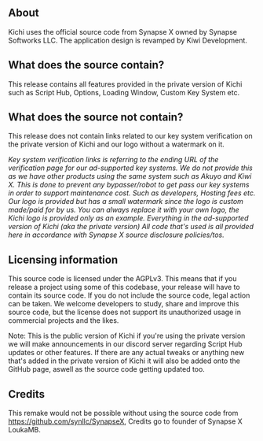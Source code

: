 ## About
Kichi uses the official source code from Synapse X owned by Synapse Softworks LLC. The application design is revamped by Kiwi Development.

## What does the source contain?
This release contains all features provided in the private version of Kichi such as Script Hub, Options, Loading Window, Custom Key System etc.

## What does the source not contain?
This release does not contain links related to our key system verification on the private version of Kichi and our logo without a watermark on it.

 *Key system verification links is referring to the ending URL of the verification page for our ad-supported key systems. We do not provide this as we have other products using the same system such as Akuyo and Kiwi X. This is done to prevent any bypasser/robot to get pass our key systems in order to support maintenance cost. Such as developers, Hosting fees etc. Our logo is provided but has a small watermark since the logo is custom made/paid for by us. You can always replace it with your own logo, the Kichi logo is provided only as an example. Everything in the ad-supported version of Kichi (aka the private version) All code that's used is all provided here in accordance with Synapse X source disclosure policies/tos.*
 
## Licensing information
This source code is licensed under the AGPLv3. This means that if you release a project using some of this codebase, your release will have to contain its source code. If you do not include the source code, legal action can be taken. We welcome developers to study, share and improve this source code, but the license does not support its unauthorized usage in commercial projects and the likes.

Note: This is the public version of Kichi if you're using the private version we will make announcements in our discord server regarding Script Hub updates or other features. If there are any actual tweaks or anything new that's added in the private version of Kichi it will also be added onto the GitHub page, aswell as the source code getting updated too. 

## Credits
This remake would not be possible without using the source code from https://github.com/synllc/SynapseX, Credits go to founder of Synapse X LoukaMB.

